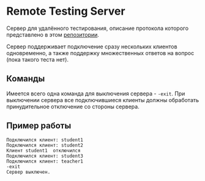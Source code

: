 # Remote Testing Server

Сервер для удалённого тестирования, описание протокола которого представлено в этом [репозитории](https://github.com/alexnevskiy/RemoteTestingProtocol).

Сервер поддерживает подключение сразу нескольких клиентов одновременно, а также поддержку множественных ответов на вопрос (пока такого теста нет).

## Команды

Имеется всего одна команда для выключения сервера - `-exit`. При выключении сервера все подключившиеся клиенты должны обработать принудительное отключение со стороны сервера.

## Пример работы

```
Подключился клиент: student1 
Подключился клиент: student2 
Клиент student1  отключился
Подключился клиент: student3 
Подключился клиент: teacher1 
-exit
Сервер выключен.
```

